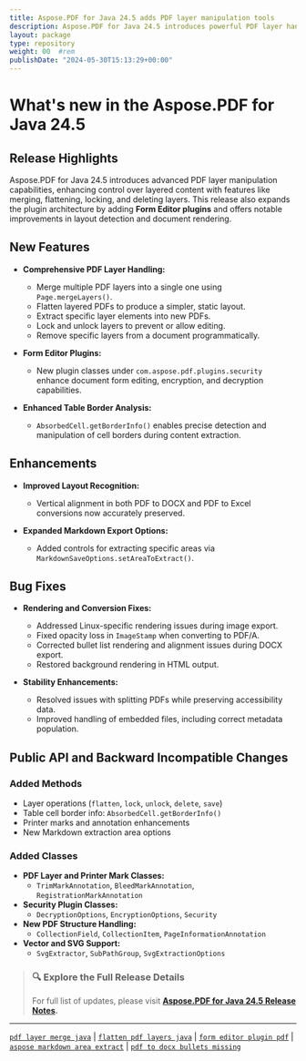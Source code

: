 ```yaml
---
title: Aspose.PDF for Java 24.5 adds PDF layer manipulation tools
description: Aspose.PDF for Java 24.5 introduces powerful PDF layer handling, Form Editor plugins, and key rendering and conversion improvements.
layout: package
type: repository
weight: 00	#rem
publishDate: "2024-05-30T15:13:29+00:00"
---
```


# What's new in the Aspose.PDF for Java 24.5

## Release Highlights

Aspose.PDF for Java 24.5 introduces advanced PDF layer manipulation capabilities, enhancing control over layered content with features like merging, flattening, locking, and deleting layers. This release also expands the plugin architecture by adding **Form Editor plugins** and offers notable improvements in layout detection and document rendering.

## New Features

- **Comprehensive PDF Layer Handling:**
  - Merge multiple PDF layers into a single one using `Page.mergeLayers()`.
  - Flatten layered PDFs to produce a simpler, static layout.
  - Extract specific layer elements into new PDFs.
  - Lock and unlock layers to prevent or allow editing.
  - Remove specific layers from a document programmatically.

- **Form Editor Plugins:**
  - New plugin classes under `com.aspose.pdf.plugins.security` enhance document form editing, encryption, and decryption capabilities.

- **Enhanced Table Border Analysis:**
  - `AbsorbedCell.getBorderInfo()` enables precise detection and manipulation of cell borders during content extraction.

## Enhancements

- **Improved Layout Recognition:**
  - Vertical alignment in both PDF to DOCX and PDF to Excel conversions now accurately preserved.

- **Expanded Markdown Export Options:**
  - Added controls for extracting specific areas via `MarkdownSaveOptions.setAreaToExtract()`.

## Bug Fixes

- **Rendering and Conversion Fixes:**
  - Addressed Linux-specific rendering issues during image export.
  - Fixed opacity loss in `ImageStamp` when converting to PDF/A.
  - Corrected bullet list rendering and alignment issues during DOCX export.
  - Restored background rendering in HTML output.

- **Stability Enhancements:**
  - Resolved issues with splitting PDFs while preserving accessibility data.
  - Improved handling of embedded files, including correct metadata population.

## Public API and Backward Incompatible Changes

### Added Methods

- Layer operations (`flatten`, `lock`, `unlock`, `delete`, `save`)
- Table cell border info: `AbsorbedCell.getBorderInfo()`
- Printer marks and annotation enhancements
- New Markdown extraction area options

### Added Classes

- **PDF Layer and Printer Mark Classes:**
  - `TrimMarkAnnotation`, `BleedMarkAnnotation`, `RegistrationMarkAnnotation`
- **Security Plugin Classes:**
  - `DecryptionOptions`, `EncryptionOptions`, `Security`
- **New PDF Structure Handling:**
  - `CollectionField`, `CollectionItem`, `PageInformationAnnotation`
- **Vector and SVG Support:**
  - `SvgExtractor`, `SubPathGroup`, `SvgExtractionOptions`

> ### 🔍 Explore the Full Release Details
>
> For full list of updates, please visit **[Aspose.PDF for Java 24.5 Release Notes](https://releases.aspose.com/pdf/java/release-notes/2024/aspose-pdf-for-java-24-5-release-notes/).**

---

[`pdf layer merge java`](https://search.aspose.com/q/pdf-layer-merge-java.html) | [`flatten pdf layers java`](https://search.aspose.com/q/flatten-pdf-layers-java.html) | [`form editor plugin pdf`](https://search.aspose.com/q/form-editor-plugin-pdf.html) | [`aspose markdown area extract`](https://search.aspose.com/q/aspose-markdown-area-extract.html) | [`pdf to docx bullets missing`](https://search.aspose.com/q/pdf-to-docx-bullets-missing.html)
